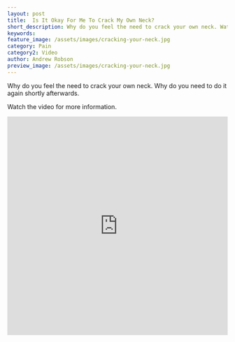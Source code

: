 ```yaml
---
layout: post
title:  Is It Okay For Me To Crack My Own Neck?
short_description: Why do you feel the need to crack your own neck. Watch for further information
keywords:
feature_image: /assets/images/cracking-your-neck.jpg
category: Pain
category2: Video
author: Andrew Robson
preview_image: /assets/images/cracking-your-neck.jpg
---
```

Why do you feel the need to crack your own neck.  Why do you need to do it again shortly afterwards.

Watch the video for more information.

<iframe width="100%" height="500" src="https://www.youtube.com/embed/QBWaVFE-55U" frameborder="0" allow="accelerometer; autoplay; encrypted-media; gyroscope; picture-in-picture" allowfullscreen></iframe>
